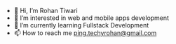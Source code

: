 - 👋 Hi, I’m Rohan Tiwari
- 👀 I’m interested in web and mobile apps development
- 🌱 I’m currently learning Fullstack Development
- 📫 How to reach me ping.techyrohan@gmail.com
